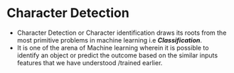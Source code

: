 # Character Detection
- Character Detection or Character identification draws its roots from the most primitive problems in machine learning i.e ___Classification___. 
- It is one of the arena of Machine learning wherein it is possible to identify an object or predict the outcome based on the similar inputs features that we have understood /trained earlier.
